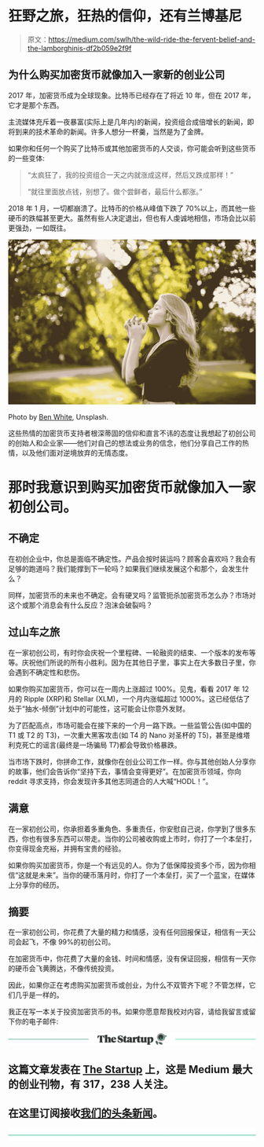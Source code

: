 # 狂野之旅，狂热的信仰，还有兰博基尼

> 原文：<https://medium.com/swlh/the-wild-ride-the-fervent-belief-and-the-lamborghinis-df2b059e2f9f>

## 为什么购买加密货币就像加入一家新的创业公司

2017 年，加密货币成为全球现象。比特币已经存在了将近 10 年，但在 2017 年，它才是那个东西。

主流媒体充斥着一夜暴富(实际上是几年内)的新闻，投资组合成倍增长的新闻，即将到来的技术革命的新闻。许多人想分一杯羹，当然是为了金牌。

如果你和任何一个购买了比特币或其他加密货币的人交谈，你可能会听到这些货币的一些变体:

> “太疯狂了，我的投资组合一天之内就涨成这样，然后又跌成那样！”
> 
> “就往里面放点钱，别想了。做个尝鲜者，最后什么都涨。”

2018 年 1 月，一切都崩溃了。比特币的价格从峰值下跌了 70%以上，而其他一些硬币的跌幅甚至更大。虽然有些人决定退出，但也有人虔诚地相信，市场会比以前更强劲，一如既往。

![](img/72a0c977604832464c6b101b1a0052c8.png)

Photo by [Ben White](https://unsplash.com/photos/08swtCO0Syg?utm_source=unsplash&utm_medium=referral&utm_content=creditCopyText), Unsplash.

这些热情的加密货币支持者根深蒂固的信仰和直言不讳的态度让我想起了初创公司的创始人和企业家——他们对自己的想法或业务的信念，他们分享自己工作的热情，以及他们面对逆境放弃的无情态度。

# 那时我意识到购买加密货币就像加入一家初创公司。

## 不确定

在初创企业中，你总是面临不确定性。产品会按时装运吗？顾客会喜欢吗？我会有足够的跑道吗？我们能撑到下一轮吗？如果我们继续发展这个和那个，会发生什么？

同样，加密货币的未来也不确定。会有硬叉吗？监管扼杀加密货币怎么办？市场对这个或那个消息会有什么反应？泡沫会破裂吗？

## 过山车之旅

在一家初创公司，有时你会庆祝一个里程碑、一轮融资的结束、一个版本的发布等等。庆祝他们所说的所有小胜利。因为在其他日子里，事实上在大多数日子里，你会遇到不确定性和悲伤。

如果你购买加密货币，你可以在一周内上涨超过 100%。见鬼，看看 2017 年 12 月的 Ripple (XRP)和 Stellar (XLM)，一个月内涨幅超过 1000%。这已经低估了处于“抽水-倾倒”计划中的可能性，这可能会让你意外发财。

为了匹配高点，市场可能会在接下来的一个月一路下跌。一些监管公告(如中国的 T1 或 T2 的 T3)，一次重大黑客攻击(如 T4 的 Nano 对圣杯的 T5)，甚至是维塔利克死亡的谣言(最终是一场骗局 T7)都会导致价格暴跌。

当市场下跌时，你拼命工作，就像你在创业公司工作一样。你与其他创始人分享你的故事，他们会告诉你“坚持下去，事情会变得更好”。在加密货币领域，你向 reddit 寻求支持，你会发现许多其他志同道合的人大喊“HODL！”。

## 满意

在一家初创公司，你承担着多重角色、多重责任，你安慰自己说，你学到了很多东西，你也有很多东西可以带走。当你的公司被收购或上市时，你打了一个本垒打，你变得现金充裕，并拥有宝贵的经验。

如果你购买加密货币，你是一个有远见的人。你为了低保障投资多个币，因为你相信“这就是未来”。当你的硬币落月时，你打了一个本垒打，买了一个蓝宝，在媒体上分享你的经历。

## 摘要

在一家初创公司，你花费了大量的精力和情感，没有任何回报保证，相信有一天公司会起飞，不像 99%的初创公司。

在加密货币中，你花费了大量的金钱、时间和情感，没有保证回报，相信有一天你的硬币会飞黄腾达，不像传统投资。

因此，如果你正在考虑购买加密货币或创业，为什么不双管齐下呢？不管怎样，它们几乎是一样的。

我正在写一本关于投资加密货币的书。如果你愿意帮我校对内容，请给我留言或留下你的电子邮件:

[![](img/308a8d84fb9b2fab43d66c117fcc4bb4.png)](https://medium.com/swlh)

## 这篇文章发表在 [The Startup](https://medium.com/swlh) 上，这是 Medium 最大的创业刊物，有 317，238 人关注。

## 在这里订阅接收[我们的头条新闻](http://growthsupply.com/the-startup-newsletter/)。

[![](img/b0164736ea17a63403e660de5dedf91a.png)](https://medium.com/swlh)